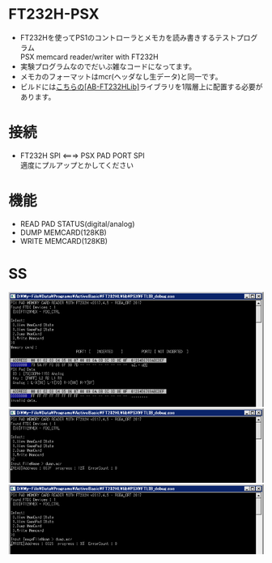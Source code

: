 # FT232H-PSX
- FT232Hを使ってPS1のコントローラとメモカを読み書きするテストプログラム  
  PSX memcard reader/writer with FT232H  
- 実験プログラムなのでだいぶ雑なコードになってます。
- メモカのフォーマットはmcr(ヘッダなし生データ)と同一です。
- ビルドには[こちらの[AB-FT232HLib]](https://github.com/RGBA-CRT/AB-FT232HLib)ライブラリを1階層上に配置する必要があります。

# 接続
 * FT232H SPI <===> PSX PAD PORT SPI  
適度にプルアップとかしてください

# 機能
 * READ PAD STATUS(digital/analog)
 * DUMP MEMCARD(128KB)
 * WRITE MEMCARD(128KB)
 
# SS
![PAD](https://raw.githubusercontent.com/RGBA-CRT/FT232H-PSX/master/SS/pad.png "PAD")  
![read](https://raw.githubusercontent.com/RGBA-CRT/FT232H-PSX/master/SS/read.png "read")  
![write](https://raw.githubusercontent.com/RGBA-CRT/FT232H-PSX/master/SS/write.png "write")  
